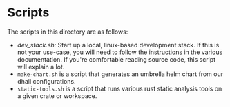 # Scripts

The scripts in this directory are as follows:
* *dev_stack.sh:* Start up a local, linux-based development stack. If this is
  not your use-case, you will need to follow the instructions in the various
  documentation. If you're comfortable reading source code, this script will
  explain a lot.
* `make-chart.sh` is a script that generates an umbrella helm chart from our dhall configurations.
* `static-tools.sh` is a script that runs various rust static analysis tools on a given crate or workspace.
